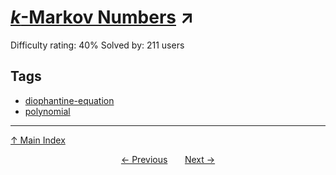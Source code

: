 # [$k$-Markov Numbers](https://projecteuler.net/problem=844) ↗️

Difficulty rating: 40%
Solved by: 211 users
## Tags

- [diophantine-equation](../tags/diophantine-equation.md)
- [polynomial](../tags/polynomial.md)



---

[↑ Main Index](../README.md)


<div align=center><a href='843.md'>← Previous</a> &nbsp;&nbsp; &nbsp;&nbsp;  <a href='845.md'>Next →</a></div>
